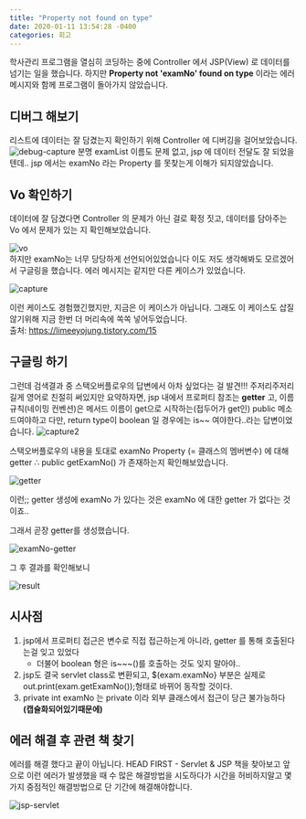 ```yaml
---
title: "Property not found on type"
date: 2020-01-11 13:54:28 -0400
categories: 회고
---
```


학사관리 프로그램을 열심히 코딩하는 중에 Controller 에서 JSP(View) 로 데이터를 넘기는 일을 했습니다. 하지만 **Property not 'examNo' found on type** 이라는 에러메시지와 함께
프로그램이 돌아가지 않았습니다. <br>
 
## 디버그 해보기
리스트에 데이터는 잘 담겼는지 확인하기 위해 Controller 에 디버깅을 걸어보았습니다. 
![debug-capture](https://user-images.githubusercontent.com/45488643/72199781-e96fcd80-3483-11ea-8235-4f7d0d35f5f9.jpg)
분명 examList 이름도 문제 없고, jsp 에 데이터 전달도 잘 되었을텐데.. 
jsp 에서는 examNo 라는 Property 를 못찾는게 이해가 되지않았습니다.

## Vo 확인하기
데이터에 잘 담겼다면 Controller 의 문제가 아닌 걸로 확정 짓고, 데이터를 담아주는 Vo 에서 문제가 있는 지 확인해보았습니다.

![vo](https://user-images.githubusercontent.com/45488643/72199786-fab8da00-3483-11ea-9d9e-e29697ff208d.jpg)
<br>하지만 examNo는 너무 당당하게 선언되어있었습니다 이도 저도 생각해봐도 모르겠어서 구글링을 했습니다.
에러 메시지는 같지만 다른 케이스가 있었습니다.

![capture](https://user-images.githubusercontent.com/45488643/72199792-1b812f80-3484-11ea-9348-d67e9462d73e.jpg)

이런 케이스도 경험했긴했지만, 지금은 이 케이스가 아닙니다.
그래도 이 케이스도 삽질 않기위해 지금 한번 더 머리속에 쏙쏙 넣어두었습니다.
<br>
출처: https://limeeyojung.tistory.com/15

## 구글링 하기
그런데 검색결과 중 스택오버플로우의 답변에서 아차 싶었다는 걸 발견!!!
주저리주저리 길게 영어로 친절히 써있지만 요약하자면,
 jsp 내에서 프로퍼티 참조는 **getter** 고, 이름규칙(네이밍 컨벤션)은 
메서드 이름이 get으로 시작하는(접두어가 get인) public 메소드여야하고
다만, return type이 boolean 일 경우에는 is~~ 여야한다..라는 답변이었습니다.
![capture2](https://user-images.githubusercontent.com/45488643/72199802-3784d100-3484-11ea-81c8-7e3504528d58.jpg)

스택오버플로우의 내용을 토대로 examNo Property (= 클래스의 멤버변수) 에 대해 getter ∴ public getExamNo() 가 존재하는지 확인해보았습니다.

![getter](https://user-images.githubusercontent.com/45488643/72199809-4a97a100-3484-11ea-9f66-149cd919d7c2.jpg)

이런;; getter 생성에 examNo 가 있다는 것은 examNo 에 대한 getter 가 없다는 것이죠..

그래서 곧장 getter를 생성했습니다.

![examNo-getter](https://user-images.githubusercontent.com/45488643/72199812-63a05200-3484-11ea-8654-b8b6efdd2ce7.jpg)

그 후 결과를 확인해보니

![result](https://user-images.githubusercontent.com/45488643/72199814-6f8c1400-3484-11ea-98e6-667e56242b10.jpg)


## 시사점
1. jsp에서 프로퍼티 접근은 변수로 직접 접근하는게 아니라, getter 를 통해 호출된다는걸 잊고 있었다
    - 더불어  boolean 형은 is~~~()를 호출하는 것도 잊지 말아야..
2. jsp도 결국 servlet class로 변환되고, $(exam.examNo} 부분은 실제로 out.print(exam.getExamNo());형태로 바뀌어 동작할 것이다. 
3. private int examNo 는 private 이라 외부 클래스에서 접근이 당근 불가능하다 **(캡슐화되어있기때문에)**

## 에러 해결 후 관련 책 찾기

에러를 해결 했다고 끝이 아닙니다. HEAD FIRST - Servlet & JSP 책을 찾아보고 
앞으로 이런 에러가 발생했을 때 수 많은 해결방법을 시도하다가 시간을 허비하지말고 
몇 가지 중점적인 해결방법으로 단 기간에 해결해야합니다.

![jsp-servlet](https://user-images.githubusercontent.com/45488643/72199818-8df20f80-3484-11ea-8a01-2d62e692d7cc.jpg)
